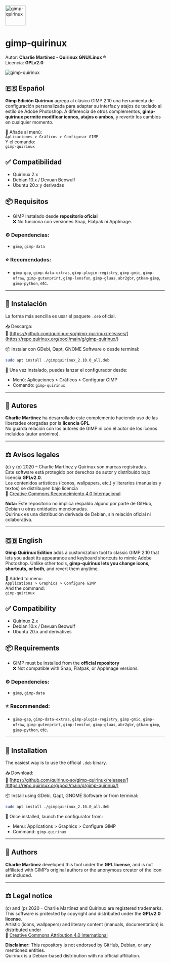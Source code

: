 <img width="64" height="64" alt="gimp-quirinux" src="https://github.com/user-attachments/assets/796c3242-2c32-4a55-9c10-f3cb4a1a184b" /> 

# gimp-quirinux

Autor: **Charlie Martínez - Quirinux GNU/Linux ®**  
Licencia: **GPLv2.0**

![gimp-quirinux](https://charliemartinez.com.ar/wp-content/uploads/2023/11/gimp-quirinux_charlie-martinez.jpg)

## 🇪🇸 Español  

**Gimp Edición Quirinux** agrega al clásico GIMP 2.10 una herramienta de configuración personalizada para adaptar su interfaz y atajos de teclado al estilo de Adobe Photoshop. A diferencia de otros complementos, **gimp-quirinux permite modificar íconos, atajos o ambos**, y revertir los cambios en cualquier momento.

🧩 Añade al menú:  
`Aplicaciones > Gráficos > Configurar GIMP`  
Y el comando:  
`gimp-quirinux`

## ✅ Compatibilidad

- Quirinux 2.x  
- Debian 10.x / Devuan Beowulf  
- Ubuntu 20.x y derivadas

## 📦 Requisitos

- GIMP instalado desde **repositorio oficial**  
❌ No funciona con versiones Snap, Flatpak ni AppImage.

### ⚙️ Dependencias:

- `gimp`, `gimp-data`

### ⭐ Recomendados:

- `gimp-gap`, `gimp-data-extras`, `gimp-plugin-registry`, `gimp-gmic`, `gimp-ufraw`, `gimp-gutenprint`, `gimp-lensfun`, `gimp-gluas`, `abr2gbr`, `gtkam-gimp`, `gimp-python`, etc.

---

## 🧭 Instalación

La forma más sencilla es usar el paquete `.deb` oficial.

📥 Descarga:  
🔗 [https://github.com/quirinux-so/gimp-quirinux/releases/](https://repo.quirinux.org/pool/main/g/gimp-quirinux/)

📦 Instalar con GDebi, Qapt, GNOME Software o desde terminal:

```bash
sudo apt install ./gimpquirinux_2.10.0_all.deb
```

📌 Una vez instalado, puedes lanzar el configurador desde:

- Menú: Aplicaciones > Gráficos > Configurar GIMP  
- Comando: `gimp-quirinux`

---

## 👥 Autores

**Charlie Martínez** ha desarrollado este complemento haciendo uso de las libertades otorgadas por la **licencia GPL**.  
No guarda relación con los autores de GIMP ni con el autor de los íconos incluidos (autor anónimo).

---

## ⚖️ Avisos legales

(c) y (p) 2020 – Charlie Martínez y Quirinux son marcas registradas.  
Este software está protegido por derechos de autor y distribuido bajo licencia **GPLv2.0**.  
Los contenidos artísticos (íconos, wallpapers, etc.) y literarios (manuales y textos) se distribuyen bajo licencia  
🔗 [Creative Commons Reconocimiento 4.0 Internacional](https://creativecommons.org/licenses/by/4.0/deed.es)

**Nota:** Este repositorio no implica respaldo alguno por parte de GitHub, Debian u otras entidades mencionadas.  
Quirinux es una distribución derivada de Debian, sin relación oficial ni colaborativa.

---

## 🇬🇧 English  

**Gimp Quirinux Edition** adds a customization tool to classic GIMP 2.10 that lets you adapt its appearance and keyboard shortcuts to mimic Adobe Photoshop. Unlike other tools, **gimp-quirinux lets you change icons, shortcuts, or both**, and revert them anytime.

🧩 Added to menu:  
`Applications > Graphics > Configure GIMP`  
And the command:  
`gimp-quirinux`

## ✅ Compatibility

- Quirinux 2.x  
- Debian 10.x / Devuan Beowulf  
- Ubuntu 20.x and derivatives

## 📦 Requirements

- GIMP must be installed from the **official repository**  
❌ Not compatible with Snap, Flatpak, or AppImage versions.

### ⚙️ Dependencies:

- `gimp`, `gimp-data`

### ⭐ Recommended:

- `gimp-gap`, `gimp-data-extras`, `gimp-plugin-registry`, `gimp-gmic`, `gimp-ufraw`, `gimp-gutenprint`, `gimp-lensfun`, `gimp-gluas`, `abr2gbr`, `gtkam-gimp`, `gimp-python`, etc.

---

## 🧭 Installation

The easiest way is to use the official `.deb` binary.

📥 Download:  
🔗 [https://github.com/quirinux-so/gimp-quirinux/releases/](https://repo.quirinux.org/pool/main/g/gimp-quirinux/)

📦 Install using GDebi, Qapt, GNOME Software or from terminal:

```bash
sudo apt install ./gimpquirinux_2.10.0_all.deb
```

📌 Once installed, launch the configurator from:

- Menu: Applications > Graphics > Configure GIMP  
- Command: `gimp-quirinux`

---

## 👥 Authors

**Charlie Martínez** developed this tool under the **GPL license**, and is not affiliated with GIMP’s original authors or the anonymous creator of the icon set included.

---

## ⚖️ Legal notice

(c) and (p) 2020 – Charlie Martínez and Quirinux are registered trademarks.  
This software is protected by copyright and distributed under the **GPLv2.0 license**.  
Artistic (icons, wallpapers) and literary content (manuals, documentation) is distributed under  
🔗 [Creative Commons Attribution 4.0 International](https://creativecommons.org/licenses/by/4.0/)

**Disclaimer:** This repository is not endorsed by GitHub, Debian, or any mentioned entities.  
Quirinux is a Debian-based distribution with no official affiliation.
